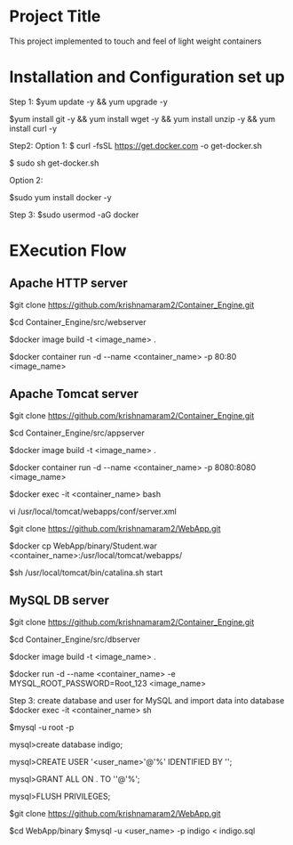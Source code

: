 Project Title
==========================

This project implemented to touch and feel of light weight containers

Installation and Configuration set up
======================================

Step 1:
$yum update -y && yum upgrade -y

$yum install git -y && yum install wget -y && yum install unzip -y && yum install curl -y

Step2:
Option 1:
$ curl -fsSL https://get.docker.com -o get-docker.sh

$ sudo sh get-docker.sh

Option 2:

$sudo yum install docker -y

Step 3:
$sudo usermod -aG docker <your-user>


EXecution Flow
=========================


Apache HTTP server
------------------------
$git clone https://github.com/krishnamaram2/Container_Engine.git

$cd Container_Engine/src/webserver

$docker image build -t <image_name> .

$docker container run -d --name <container_name> -p 80:80 <image_name>


Apache Tomcat server
-------------------------
$git clone https://github.com/krishnamaram2/Container_Engine.git

$cd Container_Engine/src/appserver

$docker image build -t <image_name> .

$docker container run -d --name <container_name> -p 8080:8080 <image_name>

$docker exec -it <container_name> bash

vi /usr/local/tomcat/webapps/conf/server.xml

<!--        <Valve className="org.apache.catalina.valves.AccessLogValve" directory="logs"

               prefix="localhost_access_log" suffix=".txt"
               
               pattern="%h %l %u %t &quot;%r&quot; %s %b" /> -->


$git clone https://github.com/krishnamaram2/WebApp.git

$docker cp WebApp/binary/Student.war <container_name>:/usr/local/tomcat/webapps/

$sh /usr/local/tomcat/bin/catalina.sh start


MySQL DB server
---------------------

$git clone https://github.com/krishnamaram2/Container_Engine.git

$cd Container_Engine/src/dbserver

$docker image build -t <image_name> .

$docker run -d --name <container_name> -e MYSQL_ROOT_PASSWORD=Root_123 <image_name>

Step 3: create database and user for MySQL and import data into database
$docker exec -it <container_name> sh

$mysql -u root -p

mysql>create database indigo;

mysql>CREATE USER '<user_name>'@'%' IDENTIFIED BY '';

mysql>GRANT ALL ON . TO ''@'%';

mysql>FLUSH PRIVILEGES;

$git clone https://github.com/krishnamaram2/WebApp.git

$cd WebApp/binary
$mysql -u <user_name> -p indigo < indigo.sql







